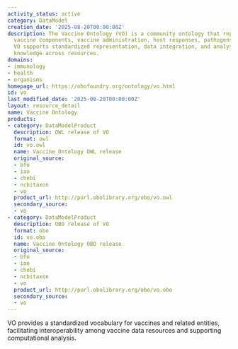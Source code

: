 ```yaml
---
activity_status: active
category: DataModel
creation_date: '2025-08-20T00:00:00Z'
description: The Vaccine Ontology (VO) is a community ontology that represents vaccines,
  vaccine components, vaccine administration, host responses, pathogens, and related concepts.
  VO supports standardized representation, data integration, and analysis of vaccine-related
  knowledge across resources.
domains:
- immunology
- health
- organisms
homepage_url: https://obofoundry.org/ontology/vo.html
id: vo
last_modified_date: '2025-08-20T00:00:00Z'
layout: resource_detail
name: Vaccine Ontology
products:
- category: DataModelProduct
  description: OWL release of VO
  format: owl
  id: vo.owl
  name: Vaccine Ontology OWL release
  original_source:
  - bfo
  - iao
  - chebi
  - ncbitaxon
  - vo
  product_url: http://purl.obolibrary.org/obo/vo.owl
  secondary_source:
  - vo
- category: DataModelProduct
  description: OBO release of VO
  format: obo
  id: vo.obo
  name: Vaccine Ontology OBO release
  original_source:
  - bfo
  - iao
  - chebi
  - ncbitaxon
  - vo
  product_url: http://purl.obolibrary.org/obo/vo.obo
  secondary_source:
  - vo
---
```


VO provides a standardized vocabulary for vaccines and related entities, facilitating interoperability
among vaccine data resources and supporting computational analysis.
